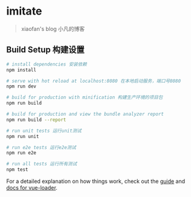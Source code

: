 # imitate

> xiaofan's blog 小凡的博客

## Build Setup 构建设置

``` bash
# install dependencies 安装依赖
npm install

# serve with hot reload at localhost:8080 在本地启动服务，端口号8080
npm run dev

# build for production with minification 构建生产环境的项目包
npm run build

# build for production and view the bundle analyzer report
npm run build --report

# run unit tests 运行unit测试
npm run unit

# run e2e tests 运行e2e测试
npm run e2e

# run all tests 运行所有测试
npm test
```

For a detailed explanation on how things work, check out the [guide](http://vuejs-templates.github.io/webpack/) and [docs for vue-loader](http://vuejs.github.io/vue-loader).
